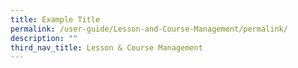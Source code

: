 ```yaml
---
title: Example Title
permalink: /user-guide/Lesson-and-Course-Management/permalink/
description: ""
third_nav_title: Lesson & Course Management
---
```

